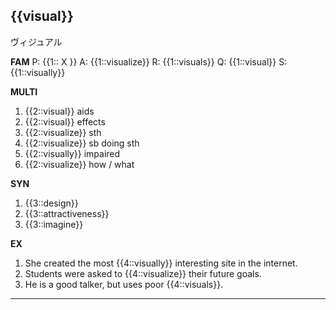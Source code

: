 ## {{visual}}
ヴィジュアル


**FAM**
P: {{1:: X }}
A: {{1::visualize}}
R: {{1::visuals}}
Q: {{1::visual}}
S: {{1::visually}} 

**MULTI**
1. {{2::visual}} aids
2. {{2::visual}} effects
3. {{2::visualize}} sth
4. {{2::visualize}} sb doing sth
5. {{2::visually}} impaired
6. {{2::visualize}} how / what

**SYN**
1. {{3::design}}
2. {{3::attractiveness}}
3. {{3::imagine}}

**EX**
1. She created the most {{4::visually}} interesting site in the internet. 
2. Students were asked to {{4::visualize}} their future goals. 
3. He is a good talker, but uses poor {{4::visuals}}.
---
